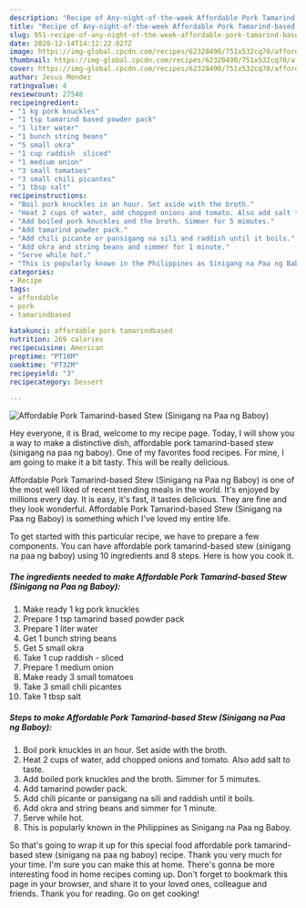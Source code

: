 ```yaml
---
description: "Recipe of Any-night-of-the-week Affordable Pork Tamarind-based Stew (Sinigang na Paa ng Baboy)"
title: "Recipe of Any-night-of-the-week Affordable Pork Tamarind-based Stew (Sinigang na Paa ng Baboy)"
slug: 951-recipe-of-any-night-of-the-week-affordable-pork-tamarind-based-stew-sinigang-na-paa-ng-baboy
date: 2020-12-14T14:12:22.027Z
image: https://img-global.cpcdn.com/recipes/62328490/751x532cq70/affordable-pork-tamarind-based-stew-sinigang-na-paa-ng-baboy-recipe-main-photo.jpg
thumbnail: https://img-global.cpcdn.com/recipes/62328490/751x532cq70/affordable-pork-tamarind-based-stew-sinigang-na-paa-ng-baboy-recipe-main-photo.jpg
cover: https://img-global.cpcdn.com/recipes/62328490/751x532cq70/affordable-pork-tamarind-based-stew-sinigang-na-paa-ng-baboy-recipe-main-photo.jpg
author: Jesus Mendez
ratingvalue: 4
reviewcount: 27548
recipeingredient:
- "1 kg pork knuckles"
- "1 tsp tamarind based powder pack"
- "1 liter water"
- "1 bunch string beans"
- "5 small okra"
- "1 cup raddish  sliced"
- "1 medium onion"
- "3 small tomatoes"
- "3 small chili picantes"
- "1 tbsp salt"
recipeinstructions:
- "Boil pork knuckles in an hour. Set aside with the broth."
- "Heat 2 cups of water, add chopped onions and tomato. Also add salt to taste."
- "Add boiled pork knuckles and the broth. Simmer for 5 mimutes."
- "Add tamarind powder pack."
- "Add chili picante or pansigang na sili and raddish until it boils."
- "Add okra and string beans and simmer for 1 minute."
- "Serve while hot."
- "This is popularly known in the Philippines as Sinigang na Paa ng Baboy."
categories:
- Recipe
tags:
- affordable
- pork
- tamarindbased

katakunci: affordable pork tamarindbased 
nutrition: 269 calories
recipecuisine: American
preptime: "PT18M"
cooktime: "PT32M"
recipeyield: "3"
recipecategory: Dessert

---
```



![Affordable Pork Tamarind-based Stew (Sinigang na Paa ng Baboy)](https://img-global.cpcdn.com/recipes/62328490/751x532cq70/affordable-pork-tamarind-based-stew-sinigang-na-paa-ng-baboy-recipe-main-photo.jpg)

Hey everyone, it is Brad, welcome to my recipe page. Today, I will show you a way to make a distinctive dish, affordable pork tamarind-based stew (sinigang na paa ng baboy). One of my favorites food recipes. For mine, I am going to make it a bit tasty. This will be really delicious.



Affordable Pork Tamarind-based Stew (Sinigang na Paa ng Baboy) is one of the most well liked of recent trending meals in the world. It's enjoyed by millions every day. It is easy, it's fast, it tastes delicious. They are fine and they look wonderful. Affordable Pork Tamarind-based Stew (Sinigang na Paa ng Baboy) is something which I've loved my entire life.


To get started with this particular recipe, we have to prepare a few components. You can have affordable pork tamarind-based stew (sinigang na paa ng baboy) using 10 ingredients and 8 steps. Here is how you cook it.

<!--inarticleads1-->

##### The ingredients needed to make Affordable Pork Tamarind-based Stew (Sinigang na Paa ng Baboy):

1. Make ready 1 kg pork knuckles
1. Prepare 1 tsp tamarind based powder pack
1. Prepare 1 liter water
1. Get 1 bunch string beans
1. Get 5 small okra
1. Take 1 cup raddish - sliced
1. Prepare 1 medium onion
1. Make ready 3 small tomatoes
1. Take 3 small chili picantes
1. Take 1 tbsp salt




<!--inarticleads2-->

##### Steps to make Affordable Pork Tamarind-based Stew (Sinigang na Paa ng Baboy):

1. Boil pork knuckles in an hour. Set aside with the broth.
1. Heat 2 cups of water, add chopped onions and tomato. Also add salt to taste.
1. Add boiled pork knuckles and the broth. Simmer for 5 mimutes.
1. Add tamarind powder pack.
1. Add chili picante or pansigang na sili and raddish until it boils.
1. Add okra and string beans and simmer for 1 minute.
1. Serve while hot.
1. This is popularly known in the Philippines as Sinigang na Paa ng Baboy.




So that's going to wrap it up for this special food affordable pork tamarind-based stew (sinigang na paa ng baboy) recipe. Thank you very much for your time. I'm sure you can make this at home. There's gonna be more interesting food in home recipes coming up. Don't forget to bookmark this page in your browser, and share it to your loved ones, colleague and friends. Thank you for reading. Go on get cooking!

